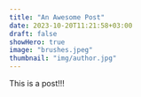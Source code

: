 ```yaml
---
title: "An Awesome Post"
date: 2023-10-20T11:21:58+03:00
draft: false
showHero: true
image: "brushes.jpeg"
thumbnail: "img/author.jpg"
---
```


This is a post!!!

